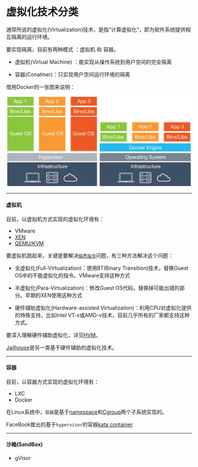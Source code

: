 # 虚拟化技术分类

通常所说的虚拟化(Virtualization)技术，是指“计算虚拟化”，即为软件系统提供相互隔离的运行环境。

要实现隔离，目前有两种模式 ：虚拟机 和 容器。

+ 虚拟机(Virtual Machine) ：能实现从操作系统到用户空间的完全隔离

+ 容器(Conatiner)：只实现用户空间运行环境的隔离

借用Docker的一张图来说明：

![虚拟机与容器对比](./imgs/vm_container.png)

--------------------
#### 虚拟机

目前，以虚拟机方式实现的虚拟化环境有：

+ VMware
+ [XEN](XEN.md)
+ [QEMU/KVM](KVM.md)

要虚拟机跑起来，关键是要解决[`临界指令`](x86_problem.md)问题，有三种方法解决这个问题：

+ 全虚拟化(Full-Virtualization)：使用BT(Binary Transition)技术，替换Guest OS中的不能虚拟化的指令。VMware支持这种方式

+ 半虚拟化(Para-Virtualization)：修改Guest OS代码，替换掉可能出错的部分。早期的XEN使用这种方式

+ 硬件辅助虚拟化(Hardware-assisted Virtualization)：利用CPU对虚拟化提供的特殊支持，比如Intel VT-x或AMD-v技术，目前几乎所有的厂家都支持这种方式。

要深入理解硬件辅助虚拟化，详见[HVM](HVM.md)。

[Jailhouse](Jailhouse.md)是另一类基于硬件辅助的虚拟化技术。

--------------------
#### 容器

目前，以容器方式实现的虚拟化环境有： 

+ LXC
+ Docker

在Linux系统中，`容器`是基于[namespace](namespace.md)和[Cgroup](cgroup.md)两个子系统实现的。

FaceBook推出的基于`hypervisor`的容器[kata container](kata_container.md)

--------------------
#### 沙箱(SandBox)

+ gVisor

